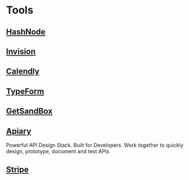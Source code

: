 # Tools

## [HashNode](https://hashnode.com/)

## [Invision](https://projects.invisionapp.com)

## [Calendly](https://calendly.com)

## [TypeForm](https://www.typeform.com/)

## [GetSandBox](https://getsandbox.com/)

## [Apiary](https://apiary.io/)
Powerful API Design Stack. Built for Developers.
Work together to quickly design, prototype, document and test APIs

## [Stripe](https://stripe.com/)
